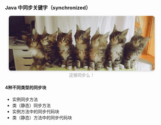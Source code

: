 ### Java 中同步关键字（**synchronized**）



<center>
    <img style="border-radius: 0.5125em;
    box-shadow: 0 2px 4px 0 rgba(34,36,38,.12),0 2px 10px 0 rgba(34,36,38,.08);"
    src="../images/webwxgetmsgimg.gif">
    <br>
    <div style="color:orange; border-bottom: 0px solid #d9d9d9;
    display: inline-block;
    color: #999;
    padding: 1px;">这够同步么！</div>
</center>

#### 4种不同类型的同步块

- 实例同步方法
- 类（静态）同步方法
- 实例方法中的同步代码块
- 类（静态）方法中的同步代码块